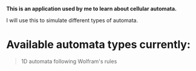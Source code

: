 **This is an application used by me to learn about cellular automata.**

I will use this to simulate different types of automata.

# Available automata types currently:

> 1D automata following Wolfram's rules

